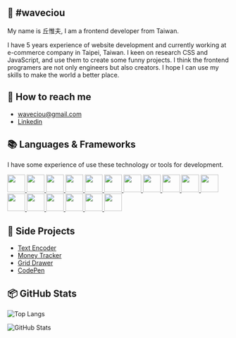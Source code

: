 ## 👀 #waveciou

My name is 丘惟夫, I am a frontend developer from Taiwan.

I have 5 years experience of website development and currently working at e-commerce company in Taipei, Taiwan. I keen on research CSS and JavaScript, and use them to create some funny projects. I think the frontend programers are not only engineers but also creators. I hope I can use my skills to make the world a better place.

## 🔗 How to reach me

- waveciou@gmail.com
- [Linkedin](https://www.linkedin.com/in/waveciou/)

## 📚 Languages & Frameworks

I have some experience of use these technology or tools for development.

<a href="https://developer.mozilla.org/zh-TW/docs/Web/HTML" target="_blank" rel="noreferrer" title="HTML5">
<img width="40" height="40" src="https://user-images.githubusercontent.com/17502097/159939497-43a592cc-e545-41f6-bd82-f9e9a205c031.png" />
</a>

<a href="https://developer.mozilla.org/zh-TW/docs/Web/CSS" target="_blank" rel="noreferrer" title="CSS3">
<img width="40" height="40" src="https://user-images.githubusercontent.com/17502097/159939006-b29bf08b-c0c1-4d37-8b8b-59033cfe87a7.png" />
</a>

<a href="https://sass-lang.com/" target="_blank" rel="noreferrer" title="Sass">
<img width="40" height="40" src="https://user-images.githubusercontent.com/17502097/159939030-f2a8c0c7-0f7a-4c39-803f-9ee092a711ee.png" />
</a>

<a href="https://tailwindcss.com/" target="_blank" rel="noreferrer" title="TailwindCSS">
<img width="40" height="40" src="https://user-images.githubusercontent.com/17502097/159939767-9022db7c-1939-4633-8d1d-1dc7ae8d87d2.png" />
</a>

<a href="https://developer.mozilla.org/zh-TW/docs/Web/JavaScript" target="_blank" rel="noreferrer" title="JavaScript">
<img width="40" height="40" src="https://user-images.githubusercontent.com/17502097/159933240-2573ae3b-7f40-4398-ad51-792096e44e11.svg" />
</a>

<a href="https://www.typescriptlang.org/" target="_blank" rel="noreferrer" title="TypeScript">
<img width="40" height="40" src="https://user-images.githubusercontent.com/17502097/159933955-59bf9fbe-61cc-441c-a428-4f4014085eb4.svg" />
</a>

<a href="https://jquery.com/" target="_blank" rel="noreferrer" title="jQuery">
<img width="40" height="40" src="https://user-images.githubusercontent.com/17502097/159934483-5e254490-9e96-47b4-8bc8-c3134f200226.png" />
</a>

<a href="https://vuejs.org/" target="_blank" rel="noreferrer" title="Vue.js">
<img width="40" height="40" src="https://user-images.githubusercontent.com/17502097/159936081-925960b4-08da-49a0-8914-b117297dd94b.svg" />
</a>

<a href="https://nuxtjs.org/" target="_blank" rel="noreferrer" title="Nuxt.js">
<img width="40" height="40" src="https://user-images.githubusercontent.com/17502097/159936094-038f2251-da1c-4fc4-80cb-1c4d4d6f64b9.svg" />
</a>

<a href="https://zh-hant.reactjs.org/" target="_blank" rel="noreferrer" title="React.js">
<img width="40" height="40" src="https://user-images.githubusercontent.com/17502097/159936116-79803c92-953b-47cb-9426-80e16d5cf887.svg" />
</a>

<a href="https://redux.js.org/" target="_blank" rel="noreferrer" title="Redux">
<img width="40" height="40" src="https://user-images.githubusercontent.com/17502097/159936128-99b568e1-9e71-4dee-b136-e8ba9aeeb979.svg" />
</a>

<a href="https://nextjs.org/" target="_blank" rel="noreferrer" title="Next.js">
<img width="40" height="40" src="https://user-images.githubusercontent.com/17502097/159936163-19bb5fa4-c2d9-49cf-a2e7-74ca2f219a28.png" />
</a>

<a href="https://www.gatsbyjs.com/" target="_blank" rel="noreferrer" title="Gatsby.js">
<img width="40" height="40" src="https://user-images.githubusercontent.com/17502097/159936178-a1c2bf7b-d61c-4e39-8d84-1e6149d44442.png" />
</a>

<a href="https://vitejs.dev/" target="_blank" rel="noreferrer" title="Vite.js">
<img width="40" height="40" src="https://user-images.githubusercontent.com/17502097/159937147-5c4488f6-3d8b-464e-9fe8-5eebdd8dd643.svg" />
</a>

<a href="https://webpack.js.org/" target="_blank" rel="noreferrer" title="Webpack.js">
<img width="40" height="40" src="https://user-images.githubusercontent.com/17502097/159937153-c0c19270-3f58-4a33-8d63-3b84ce96b1f4.png" />
</a>

<a href="https://gulpjs.com/" target="_blank" rel="noreferrer" title="Gulp.js">
<img width="40" height="40" src="https://user-images.githubusercontent.com/17502097/159937356-0e9570a2-30be-4fd7-8643-3211e8d02203.png" />
</a>

<a href="https://jestjs.io/" target="_blank" rel="noreferrer" title="Jest.js">
<img width="40" height="40" src="https://user-images.githubusercontent.com/17502097/159937484-6d6177c2-d978-4b5e-83c3-17acbe876552.png" />
</a>

## 🚀 Side Projects

- [Text Encoder](https://github.com/waveciou/text-encoder)
- [Money Tracker](https://github.com/waveciou/MoneyTracker)
- [Grid Drawer](https://github.com/waveciou/grid-drawer)
- [CodePen](https://codepen.io/waveciou)

## 📦 GitHub Stats

![Top Langs](https://github-readme-stats.vercel.app/api/top-langs/?username=waveciou&theme=dark&title_color=FFFFFF)

![GitHub Stats](https://github-readme-stats.vercel.app/api?username=waveciou&theme=dark&show_icons=true&icon_color=FFAA30&title_color=B0C4DE&text_color=FFFFFF&count_private=true)

